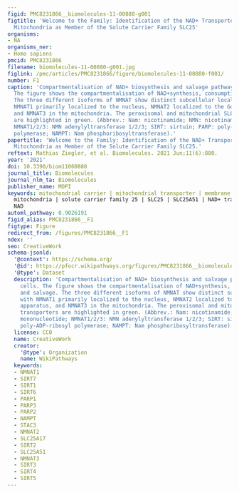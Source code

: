 ```yaml
---
figid: PMC8231866__biomolecules-11-00880-g001
figtitle: 'Welcome to the Family: Identification of the NAD+ Transporter of Animal
  Mitochondria as Member of the Solute Carrier Family SLC25'
organisms:
- NA
organisms_ner:
- Homo sapiens
pmcid: PMC8231866
filename: biomolecules-11-00880-g001.jpg
figlink: /pmc/articles/PMC8231866/figure/biomolecules-11-00880-f001/
number: F1
caption: 'Compartmentalisation of NAD+ biosynthesis and salvage pathway in human cells.
  The figure shows the compartmentalisation of NAD+synthesis, consumption, and salvage.
  The three different isoforms of NMNAT show distinct subcellular localisations with
  NMNAT1 primarily localized to the nucleus, NMNAT2 localized to the Golgi apparatus,
  and NMNAT3 in the mitochondria. The peroxisomal and mitochondrial SLC transporters
  are highlighted in green. (Abbrev.: Nam: nicotinamide; NMN: nicotinamide mononucleotide;
  NMNAT1/2/3: NMN adenylyltransferase 1/2/3; SIRT: sirtuin; PARP: poly-ADP-ribosyl
  polymerase; NAMPT: Nam phosphoribosyltransferase).'
papertitle: 'Welcome to the Family: Identification of the NAD+ Transporter of Animal
  Mitochondria as Member of the Solute Carrier Family SLC25.'
reftext: Mathias Ziegler, et al. Biomolecules. 2021 Jun;11(6):880.
year: '2021'
doi: 10.3390/biom11060880
journal_title: Biomolecules
journal_nlm_ta: Biomolecules
publisher_name: MDPI
keywords: mitochondrial carrier | mitochondrial transporter | membrane transport |
  mitochondria | solute carrier family 25 | SLC25 | SLC25A51 | NAD+ transporters |
  NAD
automl_pathway: 0.9026191
figid_alias: PMC8231866__F1
figtype: Figure
redirect_from: /figures/PMC8231866__F1
ndex: ''
seo: CreativeWork
schema-jsonld:
  '@context': https://schema.org/
  '@id': https://pfocr.wikipathways.org/figures/PMC8231866__biomolecules-11-00880-g001.html
  '@type': Dataset
  description: 'Compartmentalisation of NAD+ biosynthesis and salvage pathway in human
    cells. The figure shows the compartmentalisation of NAD+synthesis, consumption,
    and salvage. The three different isoforms of NMNAT show distinct subcellular localisations
    with NMNAT1 primarily localized to the nucleus, NMNAT2 localized to the Golgi
    apparatus, and NMNAT3 in the mitochondria. The peroxisomal and mitochondrial SLC
    transporters are highlighted in green. (Abbrev.: Nam: nicotinamide; NMN: nicotinamide
    mononucleotide; NMNAT1/2/3: NMN adenylyltransferase 1/2/3; SIRT: sirtuin; PARP:
    poly-ADP-ribosyl polymerase; NAMPT: Nam phosphoribosyltransferase).'
  license: CC0
  name: CreativeWork
  creator:
    '@type': Organization
    name: WikiPathways
  keywords:
  - NMNAT1
  - SIRT7
  - SIRT1
  - SIRT6
  - PARP1
  - PARP3
  - PARP2
  - NAMPT
  - STAC3
  - NMNAT2
  - SLC25A17
  - SIRT2
  - SLC25A51
  - NMNAT3
  - SIRT3
  - SIRT4
  - SIRT5
---
```

